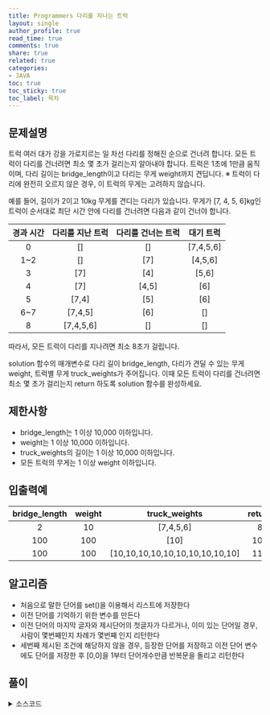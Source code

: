 ```yaml
---
title: Programmers 다리를 지나는 트럭
layout: single
author_profile: true
read_time: true
comments: true
share: true
related: true
categories:
- JAVA
toc: true
toc_sticky: true
toc_label: 목차
---
```


## 문제설명
트럭 여러 대가 강을 가로지르는 일 차선 다리를 정해진 순으로 건너려 합니다. 모든 트럭이 다리를 건너려면 최소 몇 초가 걸리는지 알아내야 합니다. 트럭은 1초에 1만큼 움직이며, 다리 길이는 bridge_length이고 다리는 무게 weight까지 견딥니다.
※ 트럭이 다리에 완전히 오르지 않은 경우, 이 트럭의 무게는 고려하지 않습니다.

예를 들어, 길이가 2이고 10kg 무게를 견디는 다리가 있습니다. 무게가 [7, 4, 5, 6]kg인 트럭이 순서대로 최단 시간 안에 다리를 건너려면 다음과 같이 건너야 합니다.

|경과 시간|다리를 지난 트럭|다리를 건너는 트럭|대기 트럭|
|:-------------------------:|:-------------------------------:|:-----------------------------:|:-----------------------------:|
|0|[]|[]|[7,4,5,6]|
|1~2|[]|[7]|[4,5,6]|
|3|[7]|[4]|[5,6]|
|4|[7]|[4,5]|[6]|
|5|[7,4]|[5]|[6]|
|6~7|[7,4,5]|[6]|[]|
|8|[7,4,5,6]|[]|[]|

따라서, 모든 트럭이 다리를 지나려면 최소 8초가 걸립니다.

solution 함수의 매개변수로 다리 길이 bridge_length, 다리가 견딜 수 있는 무게 weight, 트럭별 무게 truck_weights가 주어집니다. 이때 모든 트럭이 다리를 건너려면 최소 몇 초가 걸리는지 return 하도록 solution 함수를 완성하세요.


## 제한사항
- bridge_length는 1 이상 10,000 이하입니다. <br>
- weight는 1 이상 10,000 이하입니다. <br>
- truck_weights의 길이는 1 이상 10,000 이하입니다. <br>
- 모든 트럭의 무게는 1 이상 weight 이하입니다. <br>


## 입출력예

|bridge_length|weight|truck_weights|return|
|:-------------------------:|:-------------------------------:|:-----------------------------:|:-----------------------------:|
|2|10|[7,4,5,6]|8|
|100|100|[10]|101|
|100|100|[10,10,10,10,10,10,10,10,10,10]|110|



## 알고리즘
- 처음으로 말한 단어를 set()을 이용해서 리스트에 저장한다
- 이전 단어를 기억하기 위한 변수를 만든다
- 이전 단어의 마지막 글자와 제시단어의 첫글자가 다르거나, 이미 있는 단어일 경우, 사람이 몇번째인지 차례가 몇번째 인지 리턴한다
- 세번째 제시된 조건에 해당하지 않을 경우, 등장한 단어를 저장하고 이전 단어 변수에도 단어를 저장한 후 [0,0]을 1부터 단어개수만큼 반복문을 돌리고 리턴한다

## 풀이

<details>
<summary>소스코드</summary>
<div markdown="1">

```java
import java.util.Queue;
import java.util.concurrent.ConcurrentLinkedQueue;

class Solution {
    public int solution(int bridge_length, int weight, int[] truck_weights) {
        int answer = 0;
        
        Queue<Integer> q = new ConcurrentLinkedQueue<>();
        int sum = 0;
        for(int t : truck_weights) {
            while(true) {
                if(q.isEmpty()) {
                    q.add(t);
                    sum += t;
                    answer++;
                    break;
                } else if(q.size() == bridge_length) {
                    sum -= q.poll();
                } else {
                    if(sum + t > weight) {
                        answer++;
                        q.add(0);
                    } else {
                        q.add(t);
                        sum += t;
                        answer++;
                        break;
                    }   
                }
            }
        }
        return answer + bridge_length;
    }
}
```
</div>
</details>

